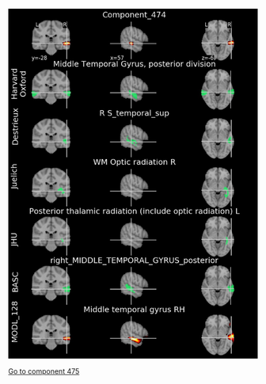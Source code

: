 


![474](preliminary/474.jpg "Component 474")

[Go to component 475](https://parietal-inria.github.io/MODL_atlas/1024/475 "Component 475")